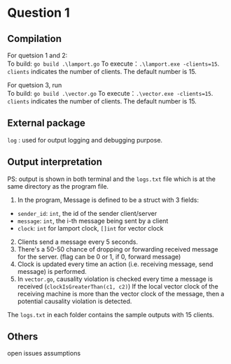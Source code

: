 # Question 1
## Compilation
For quetsion 1 and 2:  
To build: `go build .\lamport.go`
To execute：`.\lamport.exe -clients=15`. `clients` indicates the number of clients. The default number is 15.

For quetsion 3, run  
To build: `go build .\vector.go`
To execute：`.\vector.exe -clients=15`. `clients` indicates the number of clients. The default number is 15.

## External package
`log` : used for output logging and debugging purpose.

## Output interpretation
PS: output is shown in both terminal and the `logs.txt` file which is at the same directory as the program file.

1. In the program, Message is defined to be a struct with 3 fields: 
- `sender_id`: `int`, the id of the sender client/server
- `message`: `int`, the i-th message being sent by a client
- `clock`: `int` for lamport clock, `[]int` for vector clock
2. Clients send a message every 5 seconds.
3. There's a 50-50 chance of dropping or forwarding received message for the server. (flag can be 0 or 1, if 0, forward message)
4. Clock is updated every time an action (i.e. receiving message, send message) is performed.
5. In `vector.go`, causality violation is checked every time a message is received (`clockIsGreaterThan(c1, c2)`) If the local vector clock of the receiving machine is more than the vector clock of the message, then a potential causality violation is detected.  

The `logs.txt` in each folder contains the sample outputs with 15 clients.

## Others
open issues
assumptions
